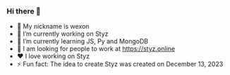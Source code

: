 ### Hi there 👋
* 📌 My nickname is wexon
* 🔧 I’m currently working on Styz
* 🌱 I’m currently learning JS, Py and MongoDB
* 🤔 I am looking for people to work at https://styz.online
* ❤️ I love working on Styz
* ⚡ Fun fact: The idea to create Styz was created on December 13, 2023


